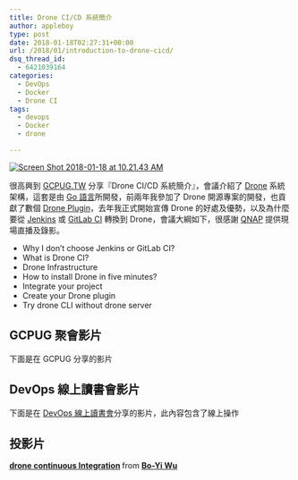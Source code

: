 ```yaml
---
title: Drone CI/CD 系統簡介
author: appleboy
type: post
date: 2018-01-18T02:27:31+00:00
url: /2018/01/introduction-to-drone-cicd/
dsq_thread_id:
  - 6421039164
categories:
  - DevOps
  - Docker
  - Drone CI
tags:
  - devops
  - Docker
  - drone

---
```

[<img src="https://i1.wp.com/farm5.staticflickr.com/4660/38854798135_a4ed025e7f_z.jpg?w=840&#038;ssl=1" alt="Screen Shot 2018-01-18 at 10.21.43 AM" data-recalc-dims="1" />][1]

很高興到 [GCPUG.TW][2] 分享『Drone CI/CD 系統簡介』，會議介紹了 [Drone][3] 系統架構，這套是由 [Go 語言][4]所開發，前兩年我參加了 Drone 開源專案的開發，也貢獻了數個 [Drone Plugin][5]，去年我正式開始宣傳 Drone 的好處及優勢，以及為什麼要從 [Jenkins][6] 或 [GitLab CI][6] 轉換到 Drone，會議大綱如下，很感謝 [QNAP][7] 提供現場直播及錄影。

<!--more-->

  * Why I don’t choose Jenkins or GitLab CI? 
  * What is Drone CI? 
  * Drone Infrastructure 
  * How to install Drone in five minutes? 
  * Integrate your project 
  * Create your Drone plugin 
  * Try drone CLI without drone server 

## GCPUG 聚會影片

下面是在 GCPUG 分享的影片

## DevOps 線上讀書會影片

下面是在 [DevOps 線上讀書會][8]分享的影片，此內容包含了線上操作

## 投影片

<div style="margin-bottom:5px">
  <strong> <a href="//www.slideshare.net/appleboy/drone-continuous-integration-86316842" title="drone continuous Integration" target="_blank">drone continuous Integration</a> </strong> from <strong><a href="https://www.slideshare.net/appleboy" target="_blank">Bo-Yi Wu</a></strong>
</div>

 [1]: https://www.flickr.com/photos/appleboy/38854798135/in/dateposted-public/ "Screen Shot 2018-01-18 at 10.21.43 AM"
 [2]: https://www.facebook.com/groups/GCPUG.TW/
 [3]: https://github.com/drone/drone
 [4]: https://golang.org
 [5]: http://plugins.drone.io/
 [6]: https://jenkins.io/
 [7]: https://www.qnap.com/zh-tw/
 [8]: https://www.facebook.com/events/753923808133134/